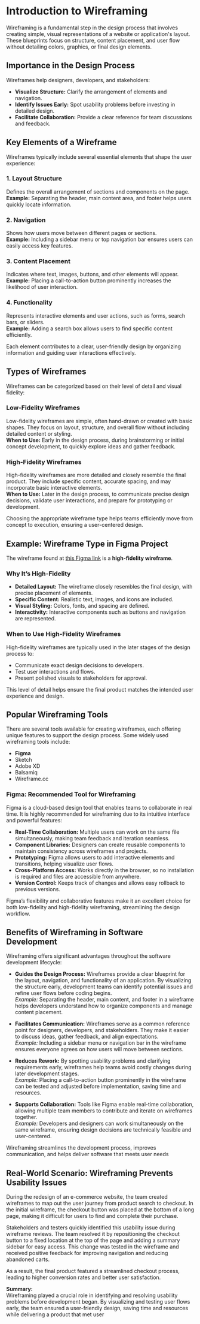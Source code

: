 # Introduction to Wireframing

Wireframing is a fundamental step in the design process that involves creating simple, visual representations of a website or application's layout. These blueprints focus on structure, content placement, and user flow without detailing colors, graphics, or final design elements.

## Importance in the Design Process

Wireframes help designers, developers, and stakeholders:

- **Visualize Structure:** Clarify the arrangement of elements and navigation.
- **Identify Issues Early:** Spot usability problems before investing in detailed design.
- **Facilitate Collaboration:** Provide a clear reference for team discussions and feedback.

## Key Elements of a Wireframe

Wireframes typically include several essential elements that shape the user experience:

### 1. Layout Structure

Defines the overall arrangement of sections and components on the page.  
**Example:** Separating the header, main content area, and footer helps users quickly locate information.

### 2. Navigation

Shows how users move between different pages or sections.  
**Example:** Including a sidebar menu or top navigation bar ensures users can easily access key features.

### 3. Content Placement

Indicates where text, images, buttons, and other elements will appear.  
**Example:** Placing a call-to-action button prominently increases the likelihood of user interaction.

### 4. Functionality

Represents interactive elements and user actions, such as forms, search bars, or sliders.  
**Example:** Adding a search box allows users to find specific content efficiently.

Each element contributes to a clear, user-friendly design by organizing information and guiding user interactions effectively.

## Types of Wireframes

Wireframes can be categorized based on their level of detail and visual fidelity:

### Low-Fidelity Wireframes

Low-fidelity wireframes are simple, often hand-drawn or created with basic shapes. They focus on layout, structure, and overall flow without including detailed content or styling.  
**When to Use:** Early in the design process, during brainstorming or initial concept development, to quickly explore ideas and gather feedback.

### High-Fidelity Wireframes

High-fidelity wireframes are more detailed and closely resemble the final product. They include specific content, accurate spacing, and may incorporate basic interactive elements.  
**When to Use:** Later in the design process, to communicate precise design decisions, validate user interactions, and prepare for prototyping or development.

Choosing the appropriate wireframe type helps teams efficiently move from concept to execution, ensuring a user-centered design.

## Example: Wireframe Type in Figma Project

The wireframe found at [this Figma link](https://www.figma.com/design/E2BRqdPcKkrnX6hLGPto8Z/Project-Airbnb?node-id=1-2&p=f&t=GyyuOaNaTW8JwBr8-0) is a **high-fidelity wireframe**.

### Why It’s High-Fidelity

- **Detailed Layout:** The wireframe closely resembles the final design, with precise placement of elements.
- **Specific Content:** Realistic text, images, and icons are included.
- **Visual Styling:** Colors, fonts, and spacing are defined.
- **Interactivity:** Interactive components such as buttons and navigation are represented.

### When to Use High-Fidelity Wireframes

High-fidelity wireframes are typically used in the later stages of the design process to:
- Communicate exact design decisions to developers.
- Test user interactions and flows.
- Present polished visuals to stakeholders for approval.

This level of detail helps ensure the final product matches the intended user experience and design.

## Popular Wireframing Tools

There are several tools available for creating wireframes, each offering unique features to support the design process. Some widely used wireframing tools include:

- **Figma**
- Sketch
- Adobe XD
- Balsamiq
- Wireframe.cc

### Figma: Recommended Tool for Wireframing

Figma is a cloud-based design tool that enables teams to collaborate in real time. It is highly recommended for wireframing due to its intuitive interface and powerful features:

- **Real-Time Collaboration:** Multiple users can work on the same file simultaneously, making team feedback and iteration seamless.
- **Component Libraries:** Designers can create reusable components to maintain consistency across wireframes and projects.
- **Prototyping:** Figma allows users to add interactive elements and transitions, helping visualize user flows.
- **Cross-Platform Access:** Works directly in the browser, so no installation is required and files are accessible from anywhere.
- **Version Control:** Keeps track of changes and allows easy rollback to previous versions.

Figma’s flexibility and collaborative features make it an excellent choice for both low-fidelity and high-fidelity wireframing, streamlining the design workflow.

## Benefits of Wireframing in Software Development

Wireframing offers significant advantages throughout the software development lifecycle:

- **Guides the Design Process:** Wireframes provide a clear blueprint for the layout, navigation, and functionality of an application. By visualizing the structure early, development teams can identify potential issues and refine user flows before coding begins.  
  *Example:* Separating the header, main content, and footer in a wireframe helps developers understand how to organize components and manage content placement.

- **Facilitates Communication:** Wireframes serve as a common reference point for designers, developers, and stakeholders. They make it easier to discuss ideas, gather feedback, and align expectations.  
  *Example:* Including a sidebar menu or navigation bar in the wireframe ensures everyone agrees on how users will move between sections.

- **Reduces Rework:** By spotting usability problems and clarifying requirements early, wireframes help teams avoid costly changes during later development stages.  
  *Example:* Placing a call-to-action button prominently in the wireframe can be tested and adjusted before implementation, saving time and resources.

- **Supports Collaboration:** Tools like Figma enable real-time collaboration, allowing multiple team members to contribute and iterate on wireframes together.  
  *Example:* Developers and designers can work simultaneously on the same wireframe, ensuring design decisions are technically feasible and user-centered.

Wireframing streamlines the development process, improves communication, and helps deliver software that meets user needs

## Real-World Scenario: Wireframing Prevents Usability Issues

During the redesign of an e-commerce website, the team created wireframes to map out the user journey from product search to checkout. In the initial wireframe, the checkout button was placed at the bottom of a long page, making it difficult for users to find and complete their purchase.

Stakeholders and testers quickly identified this usability issue during wireframe reviews. The team resolved it by repositioning the checkout button to a fixed location at the top of the page and adding a summary sidebar for easy access. This change was tested in the wireframe and received positive feedback for improving navigation and reducing abandoned carts.

As a result, the final product featured a streamlined checkout process, leading to higher conversion rates and better user satisfaction.

**Summary:**  
Wireframing played a crucial role in identifying and resolving usability problems before development began. By visualizing and testing user flows early, the team ensured a user-friendly design, saving time and resources while delivering a product that met user


